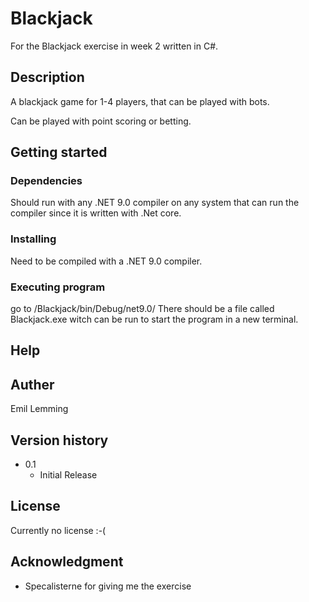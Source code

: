 # Blackjack 
For the Blackjack exercise in week 2 written in C#.

## Description
A blackjack game for 1-4 players, that can be played with bots.

Can be played with point scoring or betting.


## Getting started

### Dependencies
Should run with any .NET 9.0 compiler on any system that can run the compiler since it is written with .Net core.

### Installing
Need to be compiled with a .NET 9.0 compiler.

### Executing program
go to /Blackjack/bin/Debug/net9.0/
There should be a file called Blackjack.exe witch can be run to start the program in a new terminal.

## Help

## Auther
Emil Lemming

## Version history

* 0.1
    * Initial Release

## License

Currently no license :-(

## Acknowledgment

- Specalisterne for giving me the exercise